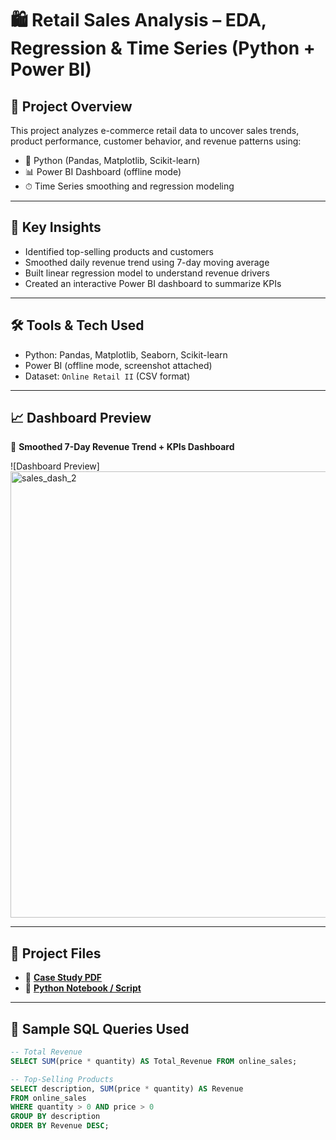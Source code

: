# 🛍️ Retail Sales Analysis – EDA, Regression & Time Series (Python + Power BI)

## 📌 Project Overview

This project analyzes e-commerce retail data to uncover sales trends, product performance, customer behavior, and revenue patterns using:
- 🐍 Python (Pandas, Matplotlib, Scikit-learn)
- 📊 Power BI Dashboard (offline mode)
- ⏱ Time Series smoothing and regression modeling

---

## 🧠 Key Insights

- Identified top-selling products and customers
- Smoothed daily revenue trend using 7-day moving average
- Built linear regression model to understand revenue drivers
- Created an interactive Power BI dashboard to summarize KPIs

---

## 🛠️ Tools & Tech Used

- Python: Pandas, Matplotlib, Seaborn, Scikit-learn  
- Power BI (offline mode, screenshot attached)  
- Dataset: `Online Retail II` (CSV format)

---

## 📈 Dashboard Preview

📌 **Smoothed 7-Day Revenue Trend + KPIs Dashboard**

![Dashboard Preview]
<img width="1276" height="714" alt="sales_dash_2" src="https://github.com/user-attachments/assets/f4c72132-3af4-4584-b221-a90c87a406c8" />

---

## 🔗 Project Files

- 📄 **[Case Study PDF](https://drive.google.com/file/d/12YcW3OOsJ6lVVHwHuaoh0UJovJGwtbNz/view?usp=drivesdk)**  
- 🧠 **[Python Notebook / Script](https://drive.google.com/file/d/1I8VYmxHGxR9aQRHc11isnUzi7B75r7QM/view?usp=drivesdk)**  

---

## 🧮 Sample SQL Queries Used

```sql
-- Total Revenue
SELECT SUM(price * quantity) AS Total_Revenue FROM online_sales;

-- Top-Selling Products
SELECT description, SUM(price * quantity) AS Revenue
FROM online_sales
WHERE quantity > 0 AND price > 0
GROUP BY description
ORDER BY Revenue DESC;
